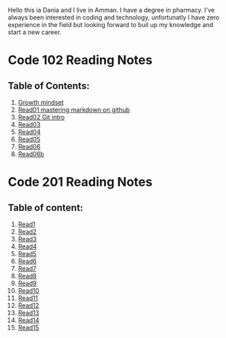 Hello this ia Dania and I live in Amman. I have a degree in pharmacy.
I've always been interested in coding and technology, unfortunatly I have zero experience in the field but looking forward to buil up my knowledge and start a new career.

# Code 102 Reading Notes
## Table of Contents:

1. [Growth mindset](https://daniakatalan.github.io/rreading-notes/Growth%20mindset)
2. [Read01 mastering markdown on github](https://daniakatalan.github.io/rreading-notes/Read01%20mastering%20markdown%20on%20github)
3. [Read02 Git intro](https://daniakatalan.github.io/rreading-notes/Read02%20Git%20intro)
4. [Read03](https://daniakatalan.github.io/rreading-notes/Read03)
5. [Read04](https://daniakatalan.github.io/rreading-notes/Read04)
6. [Read05](https://daniakatalan.github.io/rreading-notes/Read05)
7. [Read06](https://daniakatalan.github.io/rreading-notes/read06)
8. [Read06b](https://daniakatalan.github.io/rreading-notes/Read06b)



# Code 201 Reading Notes
## Table of content: 

1. [Read1]()
2. [Read2]()
3. [Read3]()
4. [Read4]()
5. [Read5]()
6. [Read6]()
7. [Read7]()
8. [Read8]()
9. [Read9]()
10. [Read10]()
11. [Read11]()
12. [Read12]()
13. [Read13]()
14. [Read14]()
15. [Read15]()
